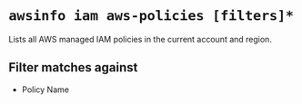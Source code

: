 # `awsinfo iam aws-policies [filters]*`

Lists all AWS managed IAM policies in the current account and region.

## Filter matches against

* Policy Name

